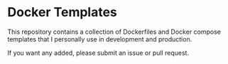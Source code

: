 # Docker Templates
This repository contains a collection of Dockerfiles and Docker compose templates that I personally use in development and production.

If you want any added, please submit an issue or pull request.
